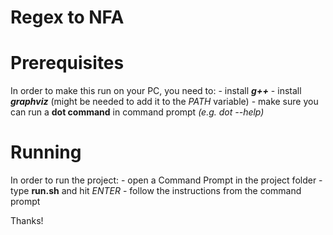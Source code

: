 # Regex to NFA

# Prerequisites
In order to make this run on your PC, you need to:
    - install ***g++***
    - install ***graphviz*** (might be needed to add it to the *PATH* variable)
    - make sure you can run a **dot command** in command prompt *(e.g. dot --help)*

# Running
In order to run the project:
    - open a Command Prompt in the project folder
    - type **run.sh** and hit *ENTER*
    - follow the instructions from the command prompt

Thanks!